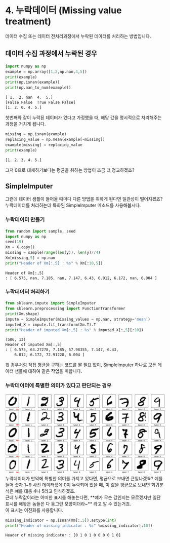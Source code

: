# 4. 누락데이터 (Missing value treatment)

데이터 수집 또는 데이터 전처리과정에서 누락된 데이터를 처리하는 방법입니다. 

## 데이터 수집 과정에서 누락된 경우
```python
import numpy as np
example = np.array([1,2,np.nan,4,5])
print(example)
print(np.isnan(example))
print(np.nan_to_num(example))
```
```
[ 1.  2. nan  4.  5.]
[False False  True False False]
[1. 2. 0. 4. 5.]
```
첫번째와 같이 누락된 데이터가 있다고 가정했을 때, 해당 값을 명시적으로 처리해주는 과정을 거치게 됩니다.  
```python
missing = np.isnan(example)
replacing_value = np.mean(example[~missing])
example[missing] = replacing_value
print(example)
```
```
[1. 2. 3. 4. 5.]
```
그저 0으로 대체하기보다는 평균을 취하는 방법이 조금 더 정교하겠죠?  

## SimpleImputer
그런데 데이터 샘플이 들어올 때마다 다른 방법을 취하게 된다면 일관성이 떨어지겠죠? 누락데이터를 처리하는데 특화된 SimpleImputer 메소드를 사용해봅시다.

### 누락데이터 만들기
```python
from random import sample, seed
import numpy as np
seed(19)
Xm = X.copy()
missing = sample(range(len(y)), len(y)//4)
Xm[missing,5] = np.nan
print("Header of Xm[:,5] : %s" % Xm[:10,5])
```
```
Header of Xm[:,5]
: [ 6.575, nan, 7.185, nan, 7.147, 6.43, 6.012, 6.172, nan, 6.004 ]
```

### 누락데이터 처리하기
```python
from sklearn.impute import SimpleImputer
from sklearn.preprocessing import FunctionTransformer
print(Xm.shape)
impute = SimpleImputer(missing_values = np.nan, strategy='mean')
imputed_X = impute.fit_transform(Xm.T).T
print("Header of imputed Xm[:,5] : %s" % imputed_X[:,5][:10])
```
```
(506, 13)
Header of imputed Xm[:,5]
: [ 6.575, 63.27278, 7.185, 57.98355, 7.147, 6.43,
    6.012, 6.172, 72.91228, 6.004 ]
```
윗 경우처럼 직접 평균을 구하는 코드를 짤 필요 없이, SimpleImputer 하나로 모든 데이터 샘플에 대하여 같은 작업을 취합니다.  

### 누락데이터에 특별한 의미가 있다고 판단되는 경우
![image](18.png)
누락데이터가 만약에 특별한 의미를 가지고 있다면, 평균으로 보내면 큰일나겠죠? 예를 들어 숫자 1~9 사진 데이터셋에 0이 누락되어 있을 때, 이 값을 평균으로 보내면 회귀분석은 얘를 대충 4나 5라고 인식하겠죠.   
근데 누락값이라는 어떠한 표시를 해놓는다면, **얘가 무슨 값인지는 모르겠지만 일단 표시를 해놓은 놈들은 다 동그란 모양이더라~** 라고 알 수 있는거죠.  
이 표시는 이진화를 사용합니다.
```python
missing_indicator = np.isnan(Xm[:,5]).astype(int)
print("Header of missing indicator : %s" %missing_indicator[:10])
```
```
Header of missing indicator : [0 1 0 1 0 0 0 0 1 0]
```
